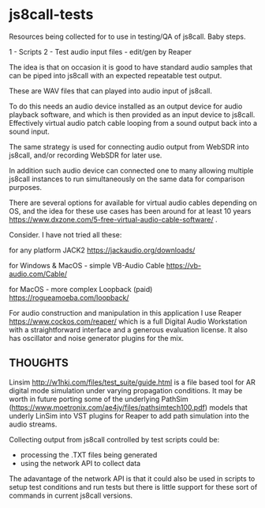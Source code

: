 # js8call-tests

Resources being collected for to use in testing/QA of js8call. Baby steps.

1 - Scripts
2 - Test audio input files - edit/gen by Reaper

The idea is that on occasion it is good to have standard audio samples that can be piped into js8call with an expected repeatable test output.

These are WAV files that can played into audio input of js8call.

To do this needs an audio device installed as an output device for audio playback software, and which is then provided as an input device to js8call. Effectively virtual audio patch cable looping from a sound output back into a sound input.

The same strategy is used for connecting audio output from WebSDR into js8call, and/or recording WebSDR for later use.

In addition such audio device can connected one to many allowing multiple js8call instances to run simultaneously on the same data for comparison purposes.

There are several options for available for virtual audio cables depending on OS, and the idea for these use cases has been around for at least 10 years https://www.dxzone.com/5-free-virtual-audio-cable-software/ .

Consider. I have not tried all these:

for any platform
    JACK2 https://jackaudio.org/downloads/

for Windows & MacOS - simple
    VB-Audio Cable https://vb-audio.com/Cable/

for MacOS - more complex
    Loopback (paid) https://rogueamoeba.com/loopback/

For audio construction and manipulation in this application I use Reaper  https://www.cockos.com/reaper/ which is a full Digital Audio Workstation with a straightforward interface and a generous evaluation license. It also has oscillator and noise generator plugins for the mix.

THOUGHTS
--------

Linsim http://w1hkj.com/files/test_suite/guide.html is a file based tool for AR digital mode simulation under varying propagation conditions. It may be worth in future porting some of the underlying PathSim (https://www.moetronix.com/ae4jy/files/pathsimtech100.pdf) models that underly LinSim into VST plugins for Reaper to add path simulation into the audio streams.

Collecting output from js8call controlled by test scripts could be:
- processing the .TXT files being generated
- using the network API to collect data

The adavantage of the network API is that it could also be used in scripts to setup test conditions and run tests but there is little support for these sort of commands in current js8call versions.

